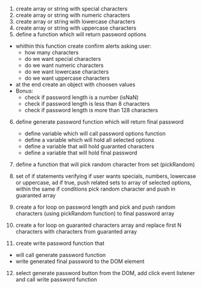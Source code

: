 1. create array or string with special characters
2. create array or string with numeric characters
3. create array or string with lowercase characters
4. create array or string with uppercase characters
5. define a function which will return password options
  - whithin this function create confirm alerts asking user:
    - how many characters
    - do we want special characters
    - do we want numeric characters
    - do we want lowercase characters
    - do we want uppercase characters
  - at the end create an object with choosen values
  - Bonus: 
      - check if password length is a number (isNaN)
      - check if password length is less than 8 characters
      - check if password length is more than 128 characters

6. define generate password function which will return final password
    - define variable which will call password options function
    - define a variable which will hold all selected options
    - define a variable that will hold guaranted characters
    - define a variable that will hold final password

7. define a function that will pick random character from set (pickRandom)

8. set of if statements verifying if user wants specials, numbers, lowercase or uppercase, ad if true, push related sets to array of selected options, within the same if conditions pick random character and push in guaranted array

9. create a for loop on password length and pick and push random characters (using pickRandom function) to final password array

10. create a for loop on guaranted characters array and replace first N characters with characters from guaranted array

11. create write password function that
  - will call generate password function
  - write generated final password to the DOM element

12. select generate password button from the DOM, add click event listener and call write password function

